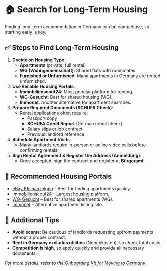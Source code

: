 # 🏠 Search for Long-Term Housing

Finding long-term accommodation in Germany can be competitive, so starting early is key.

## ✅ Steps to Find Long-Term Housing
1. **Decide on Housing Type**:
   - **Apartments** (private, full rental)
   - **WG (Wohngemeinschaft)**: Shared flats with roommates
   - **Furnished or Unfurnished**: Many apartments in Germany are rented unfurnished.
2. **Use Reliable Housing Portals**:
   - **Immobilienscout24**: Most popular platform for renting.
   - **WG-Gesucht**: Best for shared housing (WG).
   - **Immonet**: Another alternative for apartment searches.
3. **Prepare Required Documents (SCHUFA Check)**:
   - Rental applications often require:
     - Passport copy
     - **SCHUFA Credit Report** (German credit check)
     - Salary slips or job contract
     - Previous landlord reference
4. **Schedule Apartment Visits**:
   - Many landlords require in-person or online video calls before confirming rentals.
5. **Sign Rental Agreement & Register the Address (Anmeldung)**:
   - Once accepted, sign the contract and register at **Bürgeramt**.

## 📌 Recommended Housing Portals
   - [eBay Kleinanzeigen](https://www.kleinanzeigen.de/) – Best for finding apartments quickly.
   - [Immobilienscout24](https://www.immobilienscout24.de/) – Largest housing platform.
   - [WG-Gesucht](https://www.wg-gesucht.de/) – Best for shared apartments (WG).
   - [Immonet](https://www.immonet.de/) – Alternative apartment listing site.

## 📜 Additional Tips
- **Avoid scams**: Be cautious of landlords requesting upfront payments without a proper contract.
- **Rent in Germany excludes utilities** (Nebenkosten), so check total costs.
- **Competition is high**, so apply quickly and provide all necessary documents.

_For more details, refer to the [Onboarding Kit for Moving to Germany](../Germany_Onboarding_Kit.md)_.
